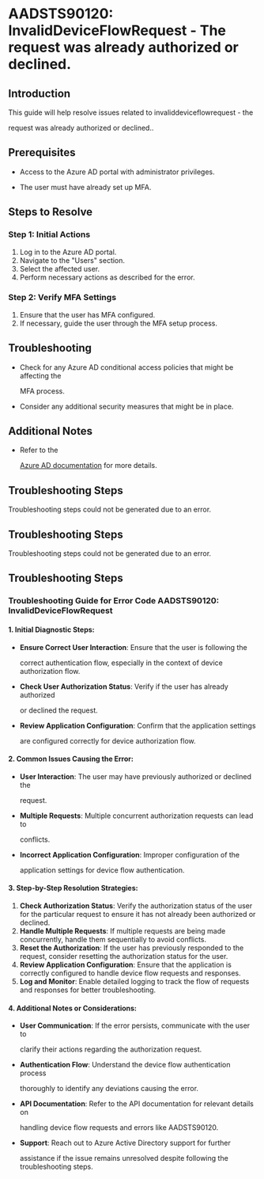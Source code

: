 # AADSTS90120: InvalidDeviceFlowRequest - The request was already authorized or declined.


## Introduction

This guide will help resolve issues related to invaliddeviceflowrequest - the

request was already authorized or declined..


## Prerequisites


* Access to the Azure AD portal with administrator privileges.

* The user must have already set up MFA.


## Steps to Resolve


### Step 1: Initial Actions

1. Log in to the Azure AD portal.
2. Navigate to the "Users" section.
3. Select the affected user.
4. Perform necessary actions as described for the error.


### Step 2: Verify MFA Settings

1. Ensure that the user has MFA configured.
2. If necessary, guide the user through the MFA setup process.


## Troubleshooting


* Check for any Azure AD conditional access policies that might be affecting the

  MFA process.

* Consider any additional security measures that might be in place.


## Additional Notes


* Refer to the

  [Azure AD 
documentation](https://learn.microsoft.com/en-us/azure/active-directory/)
  for more details.


## Troubleshooting Steps

Troubleshooting steps could not be generated due to an error.


## Troubleshooting Steps

Troubleshooting steps could not be generated due to an error.


## Troubleshooting Steps


### Troubleshooting Guide for Error Code AADSTS90120: InvalidDeviceFlowRequest


#### 1. Initial Diagnostic Steps:


* **Ensure Correct User Interaction**: Ensure that the user is following the

  correct authentication flow, especially in the context of device authorization
  flow.

* **Check User Authorization Status**: Verify if the user has already authorized

  or declined the request.

* **Review Application Configuration**: Confirm that the application settings

  are configured correctly for device authorization flow.


#### 2. Common Issues Causing the Error:


* **User Interaction**: The user may have previously authorized or declined the

  request.

* **Multiple Requests**: Multiple concurrent authorization requests can lead to

  conflicts.

* **Incorrect Application Configuration**: Improper configuration of the

  application settings for device flow authentication.


#### 3. Step-by-Step Resolution Strategies:

1. **Check Authorization Status**: Verify the authorization status of the user
   for the particular request to ensure it has not already been authorized or
   declined.
2. **Handle Multiple Requests**: If multiple requests are being made
   concurrently, handle them sequentially to avoid conflicts.
3. **Reset the Authorization**: If the user has previously responded to the
   request, consider resetting the authorization status for the user.
4. **Review Application Configuration**: Ensure that the application is
   correctly configured to handle device flow requests and responses.
5. **Log and Monitor**: Enable detailed logging to track the flow of requests
   and responses for better troubleshooting.


#### 4. Additional Notes or Considerations:


* **User Communication**: If the error persists, communicate with the user to

  clarify their actions regarding the authorization request.

* **Authentication Flow**: Understand the device flow authentication process

  thoroughly to identify any deviations causing the error.

* **API Documentation**: Refer to the API documentation for relevant details on

  handling device flow requests and errors like AADSTS90120.

* **Support**: Reach out to Azure Active Directory support for further

  assistance if the issue remains unresolved despite following the
  troubleshooting steps.